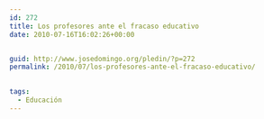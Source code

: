 ```yaml
---
id: 272
title: Los profesores ante el fracaso educativo
date: 2010-07-16T16:02:26+00:00


guid: http://www.josedomingo.org/pledin/?p=272
permalink: /2010/07/los-profesores-ante-el-fracaso-educativo/

  
tags:
  - Educación
---
```

